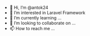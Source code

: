 - 👋 Hi, I’m @antok24
- 👀 I’m interested in Laravel Framework
- 🌱 I’m currently learning ...
- 💞️ I’m looking to collaborate on ...
- 📫 How to reach me ...

<!---
antok24/antok24 is a ✨ special ✨ repository because its `README.md` (this file) appears on your GitHub profile.
You can click the Preview link to take a look at your changes.
--->
